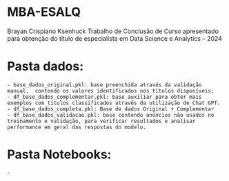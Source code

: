 # MBA-ESALQ 

Brayan Crispiano Ksenhuck
Trabalho de Conclusão de Curso apresentado para obtenção do título de especialista em Data Science e Analytics – 2024

# Pasta dados:
    - base_dados_original.pkl: base preenchida através da validação manual,  contendo os valores identificados nos títulos disponíveis;
    - df_base_dados_complementar.pkl: base auxiliar para obter mais exemplos com títulos classificados através da utilização de Chat GPT.
    - df_base_dados_completa.pkl: Base de dados Original + Complementar
    - df_base_dados_validacao.pkl: base contendo anúncios não usados no treinamento e validação, para verificar resultados e analisar performance em geral das respostas do modelo.

# Pasta Notebooks:
    - 